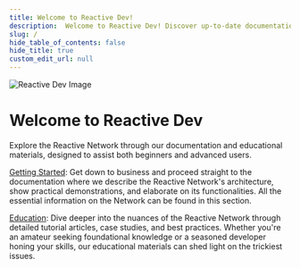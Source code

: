 ```yaml
---
title: Welcome to Reactive Dev!
description:  Welcome to Reactive Dev! Discover up-to-date documentation, tutorials, and blockchain basics for Reactive Network. Ideal for all skill levels. Keep up with our fast-paced progress.
slug: /
hide_table_of_contents: false
hide_title: true
custom_edit_url: null
---
```


![Reactive Dev Image](_archive/img/reactive.jpgive.jpg)

# Welcome to Reactive Dev

Explore the Reactive Network through our documentation and educational materials, designed to assist both beginners and advanced users.

[Getting Started](../docs/index.md): Get down to business and proceed straight to the documentation where we describe the Reactive Network's architecture, show practical demonstrations, and elaborate on its functionalities. All the essential information on the Network can be found in this section.

[Education](../education/introduction/index.md): Dive deeper into the nuances of the Reactive Network through detailed tutorial articles, case studies, and best practices. Whether you're an amateur seeking foundational knowledge or a seasoned developer honing your skills, our educational materials can shed light on the trickiest issues.
